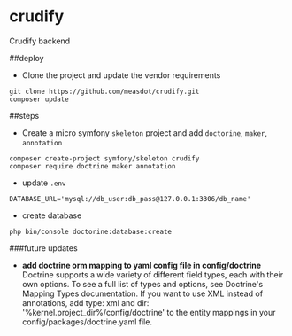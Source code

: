 # crudify
Crudify backend

##deploy

* Clone the project and update the vendor requirements 
```
git clone https://github.com/measdot/crudify.git
composer update
```
##steps

* Create a micro symfony `skeleton` project and add `doctorine`, `maker`, `annotation`  
```
composer create-project symfony/skeleton crudify
composer require doctrine maker annotation
```

* update `.env`
```
DATABASE_URL='mysql://db_user:db_pass@127.0.0.1:3306/db_name'
```
* create database
```
php bin/console doctorine:database:create

```

###future updates

* **add doctrine orm mapping to yaml config file in config/doctrine**  
Doctrine supports a wide variety of different field types, each with their own options. To see a full list of types and options, see Doctrine's Mapping Types documentation. If you want to use XML instead of annotations, add type: xml and dir: '%kernel.project_dir%/config/doctrine' to the entity mappings in your config/packages/doctrine.yaml file.